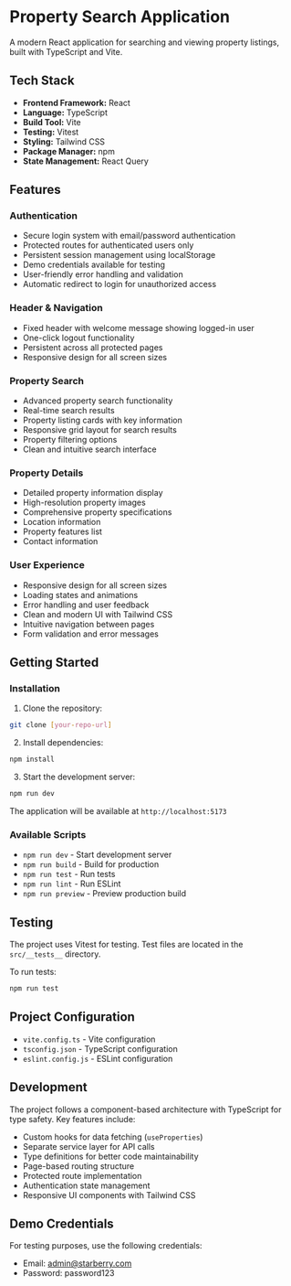 # Property Search Application

A modern React application for searching and viewing property listings, built with TypeScript and Vite.

## Tech Stack

- **Frontend Framework:** React
- **Language:** TypeScript
- **Build Tool:** Vite
- **Testing:** Vitest
- **Styling:** Tailwind CSS
- **Package Manager:** npm
- **State Management:** React Query

## Features

### Authentication
- Secure login system with email/password authentication
- Protected routes for authenticated users only
- Persistent session management using localStorage
- Demo credentials available for testing
- User-friendly error handling and validation
- Automatic redirect to login for unauthorized access

### Header & Navigation
- Fixed header with welcome message showing logged-in user
- One-click logout functionality
- Persistent across all protected pages
- Responsive design for all screen sizes

### Property Search
- Advanced property search functionality
- Real-time search results
- Property listing cards with key information
- Responsive grid layout for search results
- Property filtering options
- Clean and intuitive search interface

### Property Details
- Detailed property information display
- High-resolution property images
- Comprehensive property specifications
- Location information
- Property features list
- Contact information

### User Experience
- Responsive design for all screen sizes
- Loading states and animations
- Error handling and user feedback
- Clean and modern UI with Tailwind CSS
- Intuitive navigation between pages
- Form validation and error messages

## Getting Started

### Installation

1. Clone the repository:
```bash
git clone [your-repo-url]
```

2. Install dependencies:
```bash
npm install
```

3. Start the development server:
```bash
npm run dev
```

The application will be available at `http://localhost:5173`

### Available Scripts

- `npm run dev` - Start development server
- `npm run build` - Build for production
- `npm run test` - Run tests
- `npm run lint` - Run ESLint
- `npm run preview` - Preview production build

## Testing

The project uses Vitest for testing. Test files are located in the `src/__tests__` directory.

To run tests:
```bash
npm run test
```

## Project Configuration

- `vite.config.ts` - Vite configuration
- `tsconfig.json` - TypeScript configuration
- `eslint.config.js` - ESLint configuration

## Development

The project follows a component-based architecture with TypeScript for type safety. Key features include:

- Custom hooks for data fetching (`useProperties`)
- Separate service layer for API calls
- Type definitions for better code maintainability
- Page-based routing structure
- Protected route implementation
- Authentication state management
- Responsive UI components with Tailwind CSS

## Demo Credentials

For testing purposes, use the following credentials:
- Email: admin@starberry.com
- Password: password123



